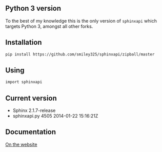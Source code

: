 ## Python 3 version

To the best of my knowledge this is the only version of `sphinxapi` which targets Python 3, amongst all other forks.

## Installation

```sh
pip install https://github.com/smiley325/sphinxapi/zipball/master
```

## Using

```sh
import sphinxapi
```

## Current version

* Sphinx 2.1.7-release
* sphinxapi.py 4505 2014-01-22 15:16:21Z

## Documentation

[On the website](http://sphinxsearch.com/docs/)
